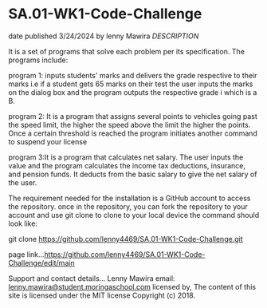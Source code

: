 # SA.01-WK1-Code-Challenge
 date published 3/24/2024
     by lenny Mawira
      *DESCRIPTION*
      
   It is a set of programs that solve each problem per its specification. The programs include:
   
   program 1: inputs students' marks and delivers the grade respective to their marks i.e 
   if a student gets 65 marks on their test the user inputs the marks on the dialog box and the program outputs the respective grade i which is a B.
   
   program 2: It is a program that assigns several points to vehicles going past the speed limit, the higher the speed above the limit the higher the points. Once a 
   certain threshold is reached the program initiates another command to suspend your license 
   
   program 3:It is a program that calculates net salary. The user inputs the value and the program calculates the income tax deductions, insurance, and pension funds. It deducts from the basic salary to give the net salary of the user.
   
   The requirement needed for the installation is a GitHub account to access the repository.
   once in the repository, you can fork the repository to your account and use git clone to clone to your local device
   the command should look like:
   
   git clone https://github.com/lenny4469/SA.01-WK1-Code-Challenge.git

   page link...https://github.com/lenny4469/SA.01-WK1-Code-Challenge/edit/main

   Support and contact details...
   Lenny Mawira
   email: lenny.mawira@student.moringaschool.com
   licensed by,
   The content of this site is licensed under the MIT license
   Copyright (c) 2018.

   
   
